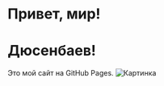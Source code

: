 # Привет, мир!
# Дюсенбаев!
Это мой сайт на GitHub Pages.
![Картинка](https://cyborg-studio.com/wp-content/uploads/2019/12/%D1%81%D0%BE%D0%B7%D0%B4%D0%B0%D0%BD%D0%B8%D0%B5-%D1%81%D0%B0%D0%B9%D1%82%D0%BE%D0%B2-%D0%BE%D1%82-%D0%BA%D0%BE%D0%BC%D0%BF%D0%B0%D0%BD%D0%B8%D0%B8-%D0%BA%D0%B8%D0%B1%D0%BE%D1%80%D0%B3.png)
